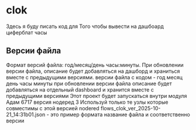 # clok
Здесь я буду писать код для Того чтобы вывести на дашбоард циферблат часы
## Версии файла
Формат версий файла: год/месяц/день часы:минуты.
При обновлении версии файла, описание будет добавляться на дашборд и храниться вместе с предыдущими версиями.
версии файла с кодом  - год месяц день часы минуты при обновлении версии файла описание будет добавляться на отдельный dashboard и хранится вместе с предыдущими  версиями
Этот проект будет запускаться внутри модуля Адам 6717 версия нодеред 3 
Используй только те узлы которые совместимы с этой версией nodered
flows_clok_ver_2025-10-21_14:31b01.json  - это пример формата название файла и соответственно версии
